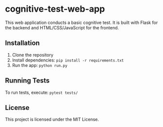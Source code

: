 # cognitive-test-web-app

This web application conducts a basic cognitive test. It is built with Flask for the backend and HTML/CSS/JavaScript for the frontend.

## Installation

1. Clone the repository
2. Install dependencies: `pip install -r requirements.txt`
3. Run the app: `python run.py`

## Running Tests

To run tests, execute: `pytest tests/`

## License

This project is licensed under the MIT License.

